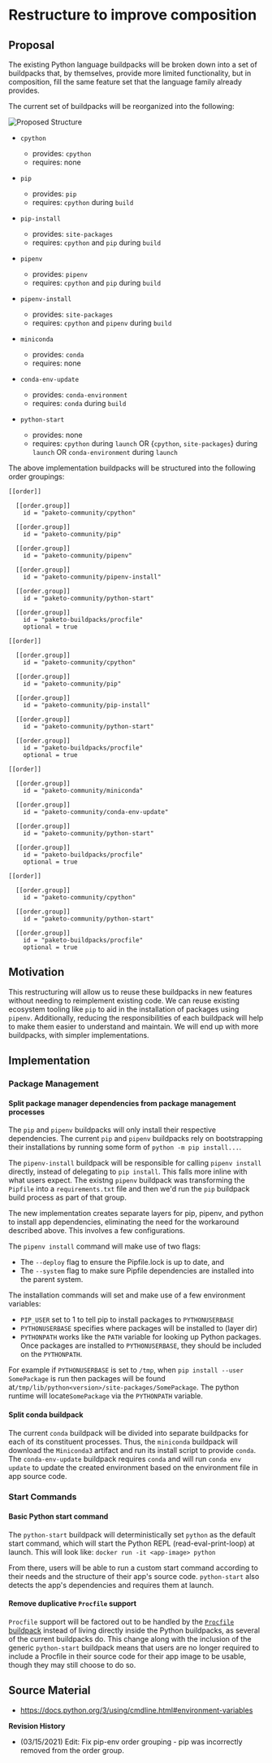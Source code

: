 # Restructure to improve composition

## Proposal

The existing Python language buildpacks will be broken down into a set of
buildpacks that, by themselves, provide more limited functionality, but in
composition, fill the same feature set that the language family already
provides.

The current set of buildpacks will be reorganized into the following:

![Proposed Structure](/rfcs/assets/0001-proposed.png)

* `cpython`
  * provides: `cpython`
  * requires: none

* `pip`
  * provides: `pip`
  * requires: `cpython` during `build`

* `pip-install`
  * provides: `site-packages`
  * requires: `cpython` and `pip` during `build`

* `pipenv`
  * provides: `pipenv`
  * requires: `cpython` and `pip` during `build`

* `pipenv-install`
  * provides: `site-packages`
  * requires: `cpython` and `pipenv` during `build`

* `miniconda`
  * provides: `conda`
  * requires: none

* `conda-env-update`
  * provides: `conda-environment`
  * requires: `conda` during `build`

* `python-start`
  * provides: none
  * requires: `cpython` during `launch` OR {`cpython`, `site-packages`} during `launch` OR  `conda-environment` during `launch`

The above implementation buildpacks will be structured into the following order groupings:

```
[[order]]

  [[order.group]]
    id = "paketo-community/cpython"

  [[order.group]]
    id = "paketo-community/pip"

  [[order.group]]
    id = "paketo-community/pipenv"

  [[order.group]]
    id = "paketo-community/pipenv-install"

  [[order.group]]
    id = "paketo-community/python-start"

  [[order.group]]
    id = "paketo-buildpacks/procfile"
    optional = true

[[order]]

  [[order.group]]
    id = "paketo-community/cpython"

  [[order.group]]
    id = "paketo-community/pip"

  [[order.group]]
    id = "paketo-community/pip-install"

  [[order.group]]
    id = "paketo-community/python-start"

  [[order.group]]
    id = "paketo-buildpacks/procfile"
    optional = true

[[order]]

  [[order.group]]
    id = "paketo-community/miniconda"

  [[order.group]]
    id = "paketo-community/conda-env-update"

  [[order.group]]
    id = "paketo-community/python-start"

  [[order.group]]
    id = "paketo-buildpacks/procfile"
    optional = true

[[order]]

  [[order.group]]
    id = "paketo-community/cpython"

  [[order.group]]
    id = "paketo-community/python-start"

  [[order.group]]
    id = "paketo-buildpacks/procfile"
    optional = true
```

## Motivation

This restructuring will allow us to reuse these buildpacks in new features
without needing to reimplement existing code. We can reuse existing ecosystem
tooling like `pip` to aid in the installation of packages using `pipenv`.
Additionally, reducing the responsibilities of each buildpack will help to make
them easier to understand and maintain. We will end up with more buildpacks,
with simpler implementations.

## Implementation

### Package Management

#### Split package manager dependencies from package management processes

The `pip` and `pipenv` buildpacks will only install their respective
dependencies. The current `pip` and `pipenv` buildpacks rely on bootstrapping
their installations by running some form of `python -m pip install...`.

The `pipenv-install` buildpack will be responsible for calling `pipenv install`
directly, instead of delegating to `pip install`. This falls more inline with
what users expect. The existng `pipenv` buildpack was transforming the
`Pipfile` into a `requirements.txt` file and then we'd run the `pip` buildpack
build process as part of that group.

The new implementation creates separate layers for pip, pipenv, and python to
install app dependencies, eliminating the need for the workaround described
above. This involves a few configurations.

The `pipenv install` command will make use of two flags:
* The `--deploy` flag to ensure the Pipfile.lock is up to date, and
* The `--system` flag to make sure Pipfile dependencies are installed into the
  parent system.

The installation commands will set and make use of a few environment variables:
* `PIP_USER` set to 1 to tell pip to install packages to `PYTHONUSERBASE`
* `PYTHONUSERBASE` specifies where packages will be installed to (layer dir)
* `PYTHONPATH` works like the `PATH` variable for looking up Python packages.
  Once packages are installed to `PYTHONUSERBASE`, they should be included on
  the `PYTHONPATH`.

For example if `PYTHONUSERBASE` is set to `/tmp`, when `pip install --user
SomePackage` is run then packages will be found
at`/tmp/lib/python<version>/site-packages/SomePackage`. The python runtime will
locate`SomePackage` via the `PYTHONPATH` variable.

#### Split conda buildpack

The current `conda` buildpack will be divided into separate buildpacks for each
of its constituent processes.  Thus, the `miniconda` buildpack will download
the `Miniconda3` artifact and run its install script to provide `conda`. The
`conda-env-update` buildpack requires `conda` and will run `conda env update`
to update the created environment based on the environment file in app source
code.

### Start Commands

#### Basic Python start command

The `python-start` buildpack will deterministically set `python` as the default
start command, which will start the Python REPL (read-eval-print-loop) at
launch. This will look like: `docker run -it <app-image> python`

From there, users will be able to run a custom start command according
to their needs and the structure of their app's source code. `python-start`
also detects the app's dependencies and requires them at launch.

#### Remove duplicative `Procfile` support

`Procfile` support will be factored out to be handled by the [`Procfile`
buildpack](https://github.com/paketo-buildpacks/procfile) instead of living
directly inside the Python buildpacks, as several of the current buildpacks do.
This change along with the inclusion of the generic `python-start` buildpack
means that users are no longer required to include a Procfile in their source
code for their app image to be usable, though they may still choose to do so.

## Source Material

* https://docs.python.org/3/using/cmdline.html#environment-variables

**Revision History**

* (03/15/2021) Edit: Fix pip-env order grouping - pip was incorrectly removed
  from the order group.
